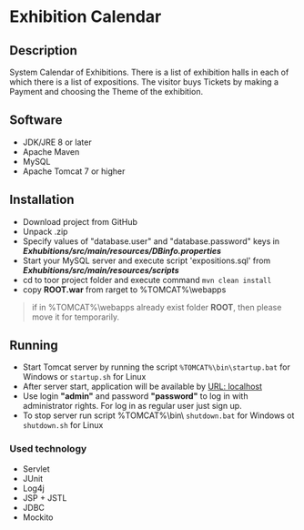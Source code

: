 # Exhibition Calendar

## Description

System Calendar of Exhibitions. There is a list of exhibition halls in each of which there is a list of expositions. The visitor buys Tickets by making a Payment and choosing the Theme of the exhibition.

## Software

* JDK/JRE 8 or later
* Apache Maven
* MySQL 
* Apache Tomcat 7 or higher

## Installation

* Download project from GitHub
* Unpack .zip
* Specify values of "database.user" and "database.password" keys in ***Exhubitions/src/main/resources/DBinfo.properties***
* Start your MySQL server and execute script 'expositions.sql' from ***Exhubitions/src/main/resources/scripts***
* cd to toor project folder and execute command `mvn clean install`
* copy **ROOT.war** from rarget to %TOMCAT%\webapps 
>if in %TOMCAT%\webapps  already exist folder **ROOT**, then please move it for temporarily.

## Running

* Start Tomcat server by running the script `%TOMCAT%\bin\startup.bat` for Windows or `startup.sh` for Linux
* After server start, application will be available by [URL: localhost](http://localhost:8080)
* Use login **"admin"** and password **"password"** to log in with administrator rights. For log in as regular user just sign up.
* To stop server run script %TOMCAT%\bin\ `shutdown.bat` for Windows ot `shutdown.sh` for Linux 

### Used technology
* Servlet 
* JUnit
* Log4j
* JSP + JSTL
* JDBC 
* Mockito

